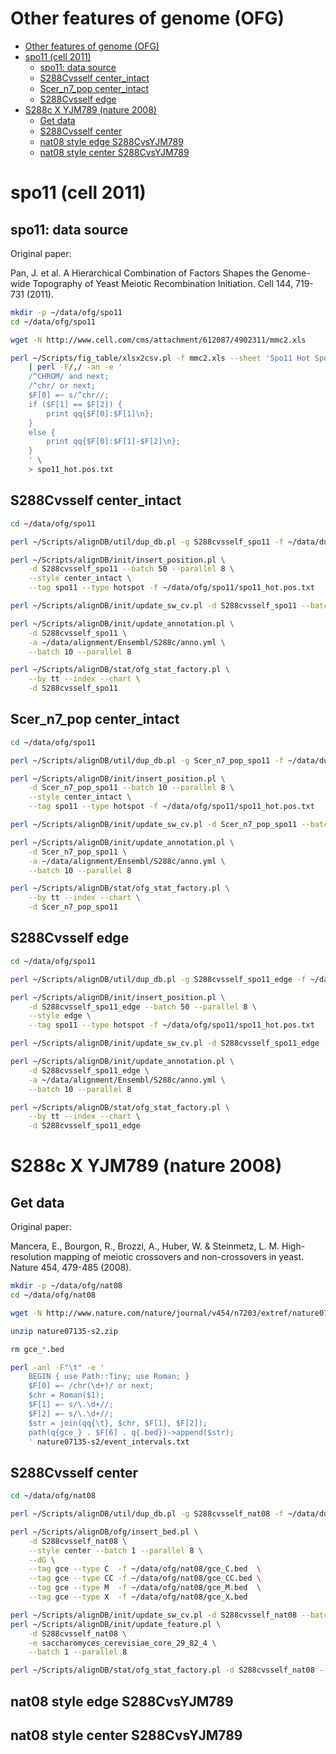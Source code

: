 # Other features of genome (OFG)

[TOC levels=1-3]: # " "
- [Other features of genome (OFG)](#other-features-of-genome-ofg)
- [spo11 (cell 2011)](#spo11-cell-2011)
    - [spo11: data source](#spo11-data-source)
    - [S288Cvsself center_intact](#s288cvsself-center-intact)
    - [Scer_n7_pop center_intact](#scer-n7-pop-center-intact)
    - [S288Cvsself edge](#s288cvsself-edge)
- [S288c X YJM789 (nature 2008)](#s288c-x-yjm789-nature-2008)
    - [Get data](#get-data)
    - [S288Cvsself center](#s288cvsself-center)
    - [nat08 style edge S288CvsYJM789](#nat08-style-edge-s288cvsyjm789)
    - [nat08 style center S288CvsYJM789](#nat08-style-center-s288cvsyjm789)


# spo11 (cell 2011)

## spo11: data source

Original paper:

Pan, J. et al. A Hierarchical Combination of Factors Shapes the Genome-wide Topography of Yeast
Meiotic Recombination Initiation. Cell 144, 719-731 (2011).

```bash
mkdir -p ~/data/ofg/spo11
cd ~/data/ofg/spo11

wget -N http://www.cell.com/cms/attachment/612087/4902311/mmc2.xls

perl ~/Scripts/fig_table/xlsx2csv.pl -f mmc2.xls --sheet 'Spo11 Hot Spot Annotations' \
    | perl -F/,/ -an -e '
    /^CHROM/ and next;
    /^chr/ or next;
    $F[0] =~ s/^chr//;
    if ($F[1] == $F[2]) {
        print qq{$F[0]:$F[1]\n};
    }
    else {
        print qq{$F[0]:$F[1]-$F[2]\n};
    }
    ' \
    > spo11_hot.pos.txt
```

## S288Cvsself center_intact

```bash
cd ~/data/ofg/spo11

perl ~/Scripts/alignDB/util/dup_db.pl -g S288cvsself_spo11 -f ~/data/dumps/mysql/S288cvsself.sql.gz

perl ~/Scripts/alignDB/init/insert_position.pl \
    -d S288cvsself_spo11 --batch 50 --parallel 8 \
    --style center_intact \
    --tag spo11 --type hotspot -f ~/data/ofg/spo11/spo11_hot.pos.txt

perl ~/Scripts/alignDB/init/update_sw_cv.pl -d S288cvsself_spo11 --batch 1 --parallel 8

perl ~/Scripts/alignDB/init/update_annotation.pl \
    -d S288cvsself_spo11 \
    -a ~/data/alignment/Ensembl/S288c/anno.yml \
    --batch 10 --parallel 8

perl ~/Scripts/alignDB/stat/ofg_stat_factory.pl \
    --by tt --index --chart \
    -d S288cvsself_spo11

```

## Scer_n7_pop center_intact

```bash
cd ~/data/ofg/spo11

perl ~/Scripts/alignDB/util/dup_db.pl -g Scer_n7_pop_spo11 -f ~/data/dumps/mysql/Scer_n7_pop.sql.gz

perl ~/Scripts/alignDB/init/insert_position.pl \
    -d Scer_n7_pop_spo11 --batch 10 --parallel 8 \
    --style center_intact \
    --tag spo11 --type hotspot -f ~/data/ofg/spo11/spo11_hot.pos.txt

perl ~/Scripts/alignDB/init/update_sw_cv.pl -d Scer_n7_pop_spo11 --batch 10 --parallel 8

perl ~/Scripts/alignDB/init/update_annotation.pl \
    -d Scer_n7_pop_spo11 \
    -a ~/data/alignment/Ensembl/S288c/anno.yml \
    --batch 10 --parallel 8

perl ~/Scripts/alignDB/stat/ofg_stat_factory.pl \
    --by tt --index --chart \
    -d Scer_n7_pop_spo11
```

## S288Cvsself edge

```bash
cd ~/data/ofg/spo11

perl ~/Scripts/alignDB/util/dup_db.pl -g S288cvsself_spo11_edge -f ~/data/dumps/mysql/S288cvsself.sql.gz

perl ~/Scripts/alignDB/init/insert_position.pl \
    -d S288cvsself_spo11_edge --batch 50 --parallel 8 \
    --style edge \
    --tag spo11 --type hotspot -f ~/data/ofg/spo11/spo11_hot.pos.txt

perl ~/Scripts/alignDB/init/update_sw_cv.pl -d S288cvsself_spo11_edge --batch 1 --parallel 8

perl ~/Scripts/alignDB/init/update_annotation.pl \
    -d S288cvsself_spo11_edge \
    -a ~/data/alignment/Ensembl/S288c/anno.yml \
    --batch 10 --parallel 8

perl ~/Scripts/alignDB/stat/ofg_stat_factory.pl \
    --by tt --index --chart \
    -d S288cvsself_spo11_edge
```

# S288c X YJM789 (nature 2008)

## Get data

Original paper:

Mancera, E., Bourgon, R., Brozzi, A., Huber, W. & Steinmetz, L. M. High-resolution mapping of
meiotic crossovers and non-crossovers in yeast. Nature 454, 479-485 (2008).

```bash
mkdir -p ~/data/ofg/nat08
cd ~/data/ofg/nat08

wget -N http://www.nature.com/nature/journal/v454/n7203/extref/nature07135-s2.zip

unzip nature07135-s2.zip

rm gce_*.bed

perl -anl -F"\t" -e '
    BEGIN { use Path::Tiny; use Roman; }
    $F[0] =~ /chr(\d+)/ or next;
    $chr = Roman($1);
    $F[1] =~ s/\.\d+//;
    $F[2] =~ s/\.\d+//;
    $str = join(qq{\t}, $chr, $F[1], $F[2]);
    path(q{gce_} . $F[6] . q{.bed})->append($str);
    ' nature07135-s2/event_intervals.txt
```

## S288Cvsself center

```bash
cd ~/data/ofg/nat08

perl ~/Scripts/alignDB/util/dup_db.pl -g S288cvsself_nat08 -f ~/data/dumps/mysql/S288cvsself.sql.gz

perl ~/Scripts/alignDB/ofg/insert_bed.pl \
    -d S288cvsself_nat08 \
    --style center --batch 1 --parallel 8 \
    --dG \
    --tag gce --type C  -f ~/data/ofg/nat08/gce_C.bed  \
    --tag gce --type CC -f ~/data/ofg/nat08/gce_CC.bed \
    --tag gce --type M  -f ~/data/ofg/nat08/gce_M.bed  \
    --tag gce --type X  -f ~/data/ofg/nat08/gce_X.bed

perl ~/Scripts/alignDB/init/update_sw_cv.pl -d S288cvsself_nat08 --batch 1 --parallel 8
perl ~/Scripts/alignDB/init/update_feature.pl \
    -d S288cvsself_nat08 \
    -e saccharomyces_cerevisiae_core_29_82_4 \
    --batch 1 --parallel 8

perl ~/Scripts/alignDB/stat/ofg_stat_factory.pl -d S288cvsself_nat08 --by tt --index --chart
```

## nat08 style edge S288CvsYJM789

## nat08 style center S288CvsYJM789
